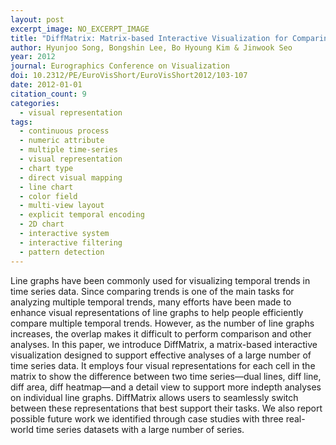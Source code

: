 ```yaml
---
layout: post
excerpt_image: NO_EXCERPT_IMAGE
title: "DiffMatrix: Matrix-based Interactive Visualization for Comparing Temporal Trends"
author: Hyunjoo Song, Bongshin Lee, Bo Hyoung Kim & Jinwook Seo
year: 2012
journal: Eurographics Conference on Visualization
doi: 10.2312/PE/EuroVisShort/EuroVisShort2012/103-107
date: 2012-01-01
citation_count: 9
categories:
  - visual representation
tags:
  - continuous process
  - numeric attribute
  - multiple time-series
  - visual representation
  - chart type
  - direct visual mapping
  - line chart
  - color field
  - multi-view layout
  - explicit temporal encoding
  - 2D chart
  - interactive system
  - interactive filtering
  - pattern detection
---
```

Line graphs have been commonly used for visualizing temporal trends in time series data. Since comparing trends is one of the main tasks for analyzing multiple temporal trends, many efforts have been made to enhance visual representations of line graphs to help people efficiently compare multiple temporal trends. However, as the number of line graphs increases, the overlap makes it difficult to perform comparison and other analyses. In this paper, we introduce DiffMatrix, a matrix-based interactive visualization designed to support effective analyses of a large number of time series data. It employs four visual representations for each cell in the matrix to show the difference between two time series—dual lines, diff line, diff area, diff heatmap—and a detail view to support more indepth analyses on individual line graphs. DiffMatrix allows users to seamlessly switch between these representations that best support their tasks. We also report possible future work we identified through case studies with three real-world time series datasets with a large number of series.
